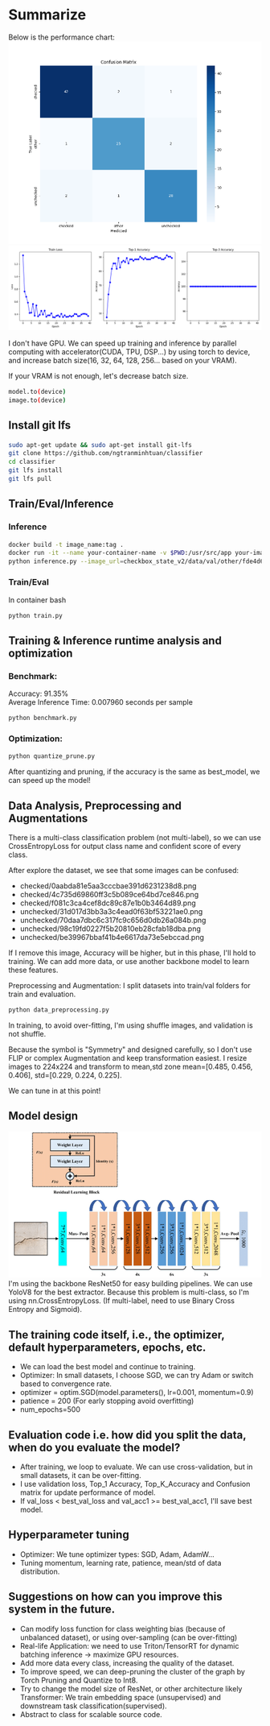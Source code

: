 # Summarize
Below is the performance chart:
![image alt text](<assets/confusion_matrix_epoch_80.png>)
![image alt text](<assets/metrics_plot.png>)

I don't have GPU. We can speed up training and inference by parallel computing with accelerator(CUDA, TPU, DSP...) by using torch to device, and increase batch size(16, 32, 64, 128, 256... based on your VRAM). 

If your VRAM is not enough, let's decrease batch size.


```bash
model.to(device)
image.to(device)
```
## Install git lfs

```bash
sudo apt-get update && sudo apt-get install git-lfs
git clone https://github.com/ngtranminhtuan/classifier
cd classifier
git lfs install
git lfs pull
```

## Train/Eval/Inference
### Inference

``` bash
docker build -t image_name:tag .
docker run -it --name your-container-name -v $PWD:/usr/src/app your-image-name:tag
python inference.py --image_url=checkbox_state_v2/data/val/other/fde4d694c0fdff8e7f4c7e99b34678ec.png
```

### Train/Eval
In container bash
``` bash
python train.py
```

## Training & Inference runtime analysis and optimization
### Benchmark:
Accuracy: 91.35% <br />
Average Inference Time: 0.007960 seconds per sample
``` bash
python benchmark.py
```

### Optimization:
``` bash
python quantize_prune.py
```

After quantizing and pruning, if the accuracy is the same as best_model, we can speed up the model!

## Data Analysis, Preprocessing and Augmentations
There is a multi-class classification problem (not multi-label), so we can use CrossEntropyLoss for output class name and confident score of every class.

After explore the dataset, we see that some images can be confused:
+ checked/0aabda81e5aa3cccbae391d6231238d8.png
+ checked/4c735d69860ff3c5b089ce64bd7ce846.png
+ checked/f081c3ca4cef8dc89c87e1b0b3464d89.png
+ unchecked/31d017d3bb3a3c4ead0f63bf53221ae0.png
+ unchecked/70daa7dbc6c317fc9c656d0db26a084b.png
+ unchecked/98c19fd0227f5b20810eb28cfab18dba.png
+ unchecked/be39967bbaf41b4e6617da73e5ebccad.png

If I remove this image, Accuracy will be higher, but in this phase, I'll hold to training. We can add more data, or use another backbone model
to learn these features.

Preprocessing and Augmentation: I split datasets into train/val folders for train and evaluation.
``` bash
python data_preprocessing.py
```
In training, to avoid over-fitting, I'm using shuffle images, and validation is not shuffle.

Because the symbol is "Symmetry" and designed carefully, so I don't use FLIP or complex Augmentation and keep transformation easiest. I resize images to 224x224 and transform to mean,std zone 
mean=[0.485, 0.456, 0.406], std=[0.229, 0.224, 0.225].

We can tune in at this point!

## Model design
![image alt text](<assets/ResNet50.png>)
I'm using the backbone ResNet50 for easy building pipelines. We can use YoloV8 for the best extractor.
Because this problem is multi-class, so I'm using nn.CrossEntropyLoss. (If multi-label, need to use Binary Cross Entropy and Sigmoid).

## The training code itself, i.e., the optimizer, default hyperparameters, epochs, etc.
+ We can load the best model and continue to training.
+ Optimizer: In small datasets, I choose SGD, we can try Adam or switch based to convergence rate.
+ optimizer = optim.SGD(model.parameters(), lr=0.001, momentum=0.9)
+ patience = 200 (For early stopping avoid overfitting)
+ num_epochs=500

## Evaluation code i.e. how did you split the data, when do you evaluate the model?
+ After training, we loop to evaluate. We can use cross-validation, but in small datasets, it can be over-fitting.
+ I use validation loss, Top_1 Accuracy, Top_K_Accuracy and Confusion matrix for update performance of model.
+ If val_loss < best_val_loss and val_acc1 >= best_val_acc1, I'll save best model.

## Hyperparameter tuning
+ Optimizer: We tune optimizer types: SGD, Adam, AdamW...
+ Tuning momentum, learning rate, patience, mean/std of data distribution.

## Suggestions on how can you improve this system in the future.
+ Can modify loss function for class weighting bias (because of unbalanced dataset), or 
using over-sampling (can be over-fitting)
+ Real-life Application: we need to use Triton/TensorRT for dynamic batching inference -> maximize GPU resources.
+ Add more data every class, increasing the quality of the dataset.
+ To improve speed, we can deep-pruning the cluster of the graph by Torch Pruning and Quantize to Int8.
+ Try to change the model size of ResNet, or other architecture likely Transformer: We
train embedding space (unsupervised) and downstream task classification(supervised).
+ Abstract to class for scalable source code.
